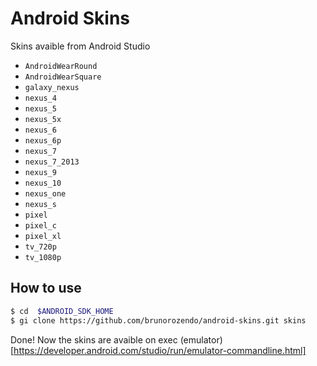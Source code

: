 # Android Skins
Skins avaible from Android Studio


 - `AndroidWearRound`
 - `AndroidWearSquare`
 - `galaxy_nexus`
 - `nexus_4`
 - `nexus_5`
 - `nexus_5x`
 - `nexus_6`
 - `nexus_6p`
 - `nexus_7`
 - `nexus_7_2013`
 - `nexus_9`
 - `nexus_10`
 - `nexus_one`
 - `nexus_s`
 - `pixel`
 - `pixel_c`
 - `pixel_xl`
 - `tv_720p`
 - `tv_1080p`



## How to use

```bash
$ cd  $ANDROID_SDK_HOME
$ gi clone https://github.com/brunorozendo/android-skins.git skins
```

Done! Now the skins are avaible on exec (emulator)[https://developer.android.com/studio/run/emulator-commandline.html]
